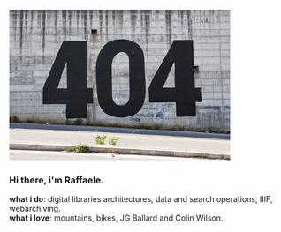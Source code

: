 ![](404.jpg)

### Hi there, i'm Raffaele.
**what i do**: digital libraries architectures, data and search operations, IIIF, webarchiving.  
**what i love**: mountains, bikes, JG Ballard and Colin Wilson.